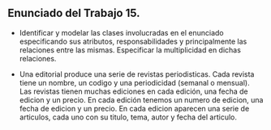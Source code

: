 ## Enunciado del Trabajo 15.

- Identificar y modelar las clases involucradas en el enunciado especificando sus atributos, responsabilidades y principalmente las relaciones entre las mismas. Especificar la multiplicidad en dichas relaciones.

- Una editorial produce una serie de revistas periodisticas. Cada revista tiene un nombre, un codigo y una periodicidad (semanal o mensual). Las revistas tienen muchas ediciones en cada edición, una fecha de edicion y un precio. En cada edición tenemos un numero de edicion, una fecha de edicion y un precio. En cada edicion aparecen una serie de articulos, cada uno con su titulo, tema, autor y fecha del articulo.